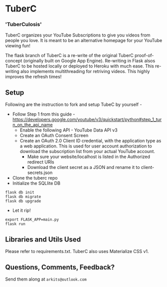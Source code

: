 # TuberC
### 'TuberCulosis'

TuberC organizes your YouTube Subscriptions to give you videos from people you love. It is meant to be an alternative homepage for your YouTube viewing fun!

The flask branch of TuberC is a re-write of the original TuberC proof-of-concept (originally built on Google App Engine). Re-writing in Flask alsos TuberC to be hosted locally or deployed to Heroku with much ease. This re-writing also implements multithreading for retriving videos. This highly improves the refresh times!


## Setup

Following are the instruction to fork and setup TubeC by yourself -

* Follow Step 1 from this guide - https://developers.google.com/youtube/v3/quickstart/python#step_1_turn_on_the_api_name
  * Enable the following API - YouTube Data API v3	
  * Create an OAuth Consent Screen
  * Create an OAuth 2.0 Client ID credential, with the application type as a web application. This is used for user account authorization to download the subscription list from your actual YouTube account.
    * Make sure your website/localhost is listed in the Authorized redirect URIs
    * Download the client secret as a JSON and rename it to client-secrets.json
* Clone the tuberc repo
* Initialize the SQLlite DB
```
flask db init
flask db migrate
flask db upgrade
```
* Let it rip!
```
export FLASK_APP=main.py
flask run
```

## Libraries and Utils Used 

Please refer to requirements.txt. TuberC also uses Materialize CSS v1.

## Questions, Comments, Feedback?

Send them along at `arkits@outlook.com`

